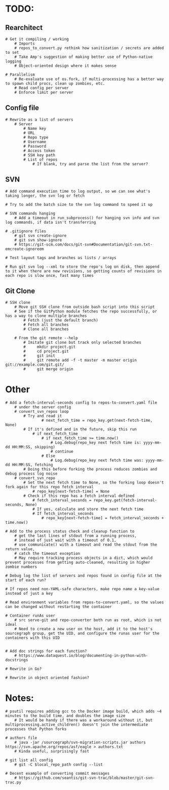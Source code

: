 # TODO:

## Rearchitect

    # Get it compiling / working
        # Imports
        # repos_to_convert.py rethink how sanitization / secrets are added to set
        # Take Amp's suggestion of making better use of Python-native logging
        # Object-oriented design where it makes sense

    # Parallelism
        # Re-evaluate use of os.fork, if multi-processing has a better way to spawn child procs, clean up zombies, etc.
        # Read config per server
        # Enforce limit per server


## Config file

    # Rewrite as a list of servers
        # Server
            # Name key
            # URL
            # Repo type
            # Username
            # Password
            # Access token
            # SSH key path
            # List of repos
                # If blank, try and parse the list from the server?


## SVN

    # Add command execution time to log output, so we can see what's taking longer, the svn log or fetch

    # Try to add the batch size to the svn log command to speed it up

    # SVN commands hanging
        # Add a timeout in run_subprocess() for hanging svn info and svn log commands, if data isn't transferring

    # .gitignore files
        # git svn create-ignore
        # git svn show-ignore
        # https://git-scm.com/docs/git-svn#Documentation/git-svn.txt-emcreate-ignoreem

    # Test layout tags and branches as lists / arrays

    # Run git svn log --xml to store the repo's log on disk, then append to it when there are new revisions, so getting counts of revisions in each repo is slow once, fast many times


## Git Clone

    # SSH clone
        # Move git SSH clone from outside bash script into this script
        # See if the GitPython module fetches the repo successfully, or has a way to clone multiple branches
            # Fetch (just the default branch)
            # Fetch all branches
            # Clone all branches

        # From the git remote --help
            # Imitate git clone but track only selected branches
            #     mkdir project.git
            #     cd project.git
            #     git init
            #     git remote add -f -t master -m master origin git://example.com/git.git/
            #     git merge origin


# Other

    # Add a fetch-interval-seconds config to repos-to-convert.yaml file
        # under the server config
        # convert_svn_repos loop
            # Try and read it
                    # next_fetch_time = repo_key.get(next-fetch-time, None)
            # If it's defined and in the future, skip this run
                # if next_fetch_time
                    # if next_fetch_time >= time.now()
                        # Log.debug(repo_key next fetch time is: yyyy-mm-dd HH:MM:SS, skipping)
                        # continue
                    # Else
                        # Log.debug(repo_key next fetch time was: yyyy-mm-dd HH:MM:SS, fetching
            # Doing this before forking the process reduces zombies and debug process log noise
        # convert_svn_repo
            # Set the next fetch time to None, so the forking loop doesn't fork again for this repo fetch interval
                # repo_key[next-fetch-time] = None
            # Check if this repo has a fetch interval defined
                # fetch_interval_seconds = repo_key.get(fetch-interval-seconds, None)
                # If yes, calculate and store the next fetch time
                # If fetch_interval_seconds
                    # repo_key[next-fetch-time] = fetch_interval_seconds + time.now()

    # Add to the process status check and cleanup function to
        # get the last lines of stdout from a running process,
        # instead of just wait with a timeout of 0.1,
        # use communicate() with a timeout and read the stdout from the return value,
        # catch the timeout exception
        # May require tracking process objects in a dict, which would prevent processes from getting auto-cleaned, resulting in higher zombie numbers

    # Debug log the list of servers and repos found in config file at the start of each run?

    # If repos need non-YAML-safe characters, make repo name a key-value instead of just a key

    # Read environment variables from repos-to-convert.yaml, so the values can be changed without restarting the container

    # Container runAs user
        # src serve-git and repo-converter both run as root, which is not ideal
        # Need to create a new user on the host, add it to the host's sourcegraph group, get the UID, and configure the runas user for the containers with this UID


    # Add doc strings for each function?
        # https://www.dataquest.io/blog/documenting-in-python-with-docstrings

    # Rewrite in Go?

    # Rewrite in object oriented fashion?


# Notes:

    # psutil requires adding gcc to the Docker image build, which adds ~4 minutes to the build time, and doubles the image size
        # It would be handy if there was a workaround without it, but multiprocessing.active_children() doesn't join the intermediate processes that Python forks

    # authors file
        # java -jar /sourcegraph/svn-migration-scripts.jar authors https://svn.apache.org/repos/asf/eagle > authors.txt
        # Kinda useful, surprisingly fast

    # git list all config
        # git -C $local_repo_path config --list

    # Decent example of converting commit messages
        # https://github.com/seantis/git-svn-trac/blob/master/git-svn-trac.py
